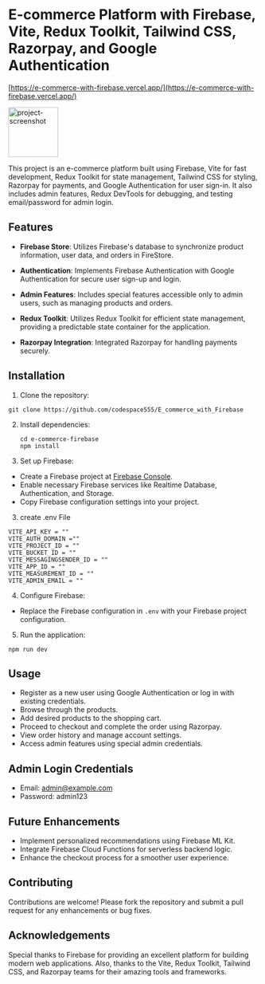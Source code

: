 # E-commerce Platform with Firebase, Vite, Redux Toolkit, Tailwind CSS, Razorpay, and Google Authentication

[https://e-commerce-with-firebase.vercel.app/](https://e-commerce-with-firebase.vercel.app/)

<img src="https://github.com/codespace555/E_commerce_with_Firebase/blob/main/public/screenshort/Screenshot%202024-03-26%20091611.png" alt="project-screenshot" width="100" height="100/">

This project is an e-commerce platform built using Firebase, Vite for fast development, Redux Toolkit for state management, Tailwind CSS for styling, Razorpay for payments, and Google Authentication for user sign-in. It also includes admin features, Redux DevTools for debugging, and testing email/password for admin login.

## Features

- **Firebase Store**: Utilizes Firebase's database to synchronize product information, user data, and orders in FireStore.

- **Authentication**: Implements Firebase Authentication with Google Authentication for secure user sign-up and login.

- **Admin Features**: Includes special features accessible only to admin users, such as managing products and orders.

- **Redux Toolkit**: Utilizes Redux Toolkit for efficient state management, providing a predictable state container for the application.

- **Razorpay Integration**: Integrated Razorpay for handling payments securely.
  

## Installation

1. Clone the repository:
```
git clone https://github.com/codespace555/E_commerce_with_Firebase
```
2. Install dependencies:
   ```
   cd e-commerce-firebase
   npm install
   ```

3. Set up Firebase:

- Create a Firebase project at [Firebase Console](https://console.firebase.google.com).
- Enable necessary Firebase services like Realtime Database, Authentication, and Storage.
- Copy Firebase configuration settings into your project.
  
3. create .env File
```
VITE_API_KEY = ""
VITE_AUTH_DOMAIN =""
VITE_PROJECT_ID = ""
VITE_BUCKET_ID = ""
VITE_MESSAGINGSENDER_ID = ""
VITE_APP_ID = ""
VITE_MEASUREMENT_ID = ""
VITE_ADMIN_EMAIL = ""  
```
4. Configure Firebase:

- Replace the Firebase configuration in `.env` with your Firebase project configuration.

5. Run the application:
```
npm run dev
```

## Usage

- Register as a new user using Google Authentication or log in with existing credentials.
- Browse through the  products.
- Add desired products to the shopping cart.
- Proceed to checkout and complete the order using Razorpay.
- View order history and manage account settings.
- Access admin features using special admin credentials.

## Admin Login Credentials

- Email: admin@example.com
- Password: admin123

## Future Enhancements

- Implement personalized recommendations using Firebase ML Kit.
- Integrate Firebase Cloud Functions for serverless backend logic.
- Enhance the checkout process for a smoother user experience.

## Contributing

Contributions are welcome! Please fork the repository and submit a pull request for any enhancements or bug fixes.



## Acknowledgements

Special thanks to Firebase for providing an excellent platform for building modern web applications. Also, thanks to the Vite, Redux Toolkit, Tailwind CSS, and Razorpay teams for their amazing tools and frameworks.

   



